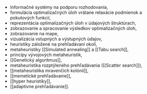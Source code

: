- Informačné systémy na podporu rozhodovania, 
- formulácia optimalizačných úloh vrátane relaxácie podmienok a pokutových funkcií, 
- reprezentácia optimalizačných úloh v údajových štruktúrach, 
- zobrazovanie a spracovanie výsledkov optimalizačných úloh, 
- zobrazovanie na mape, 
- vizualizácia vstupných a výstupných údajov,
- heuristiky založené na prehľadávaní okolí, 
- metaheuristiky [[Simulated annealing]] a [[Tabu search]], 
- princípy vývojových metaheuristik, 
- [[Genetický algoritmus]], 
- metaheuristika rozptýleného prehľadávania ([[Scatter search]]), 
- [[metaheuristika mravenčích kolónií]], 
- [[memetické prehľadávanie]], 
- [[hyper heuristiky]], 
- [[adaptívne prehľadávanie]].